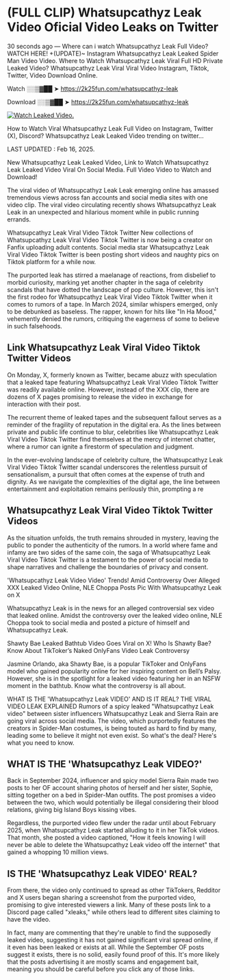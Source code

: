 # (FULL CLIP) Whatsupcathyz Leak Video Oficial Video Leaks on Twitter

30 seconds ago — Where can i watch Whatsupcathyz Leak Full Video? WATCH HERE! +(UPDATE)~ Instagram Whatsupcathyz Leak Leaked Spider Man Video Video. Where to Watch Whatsupcathyz Leak Viral Full HD Private Leaked Video? Whatsupcathyz Leak Viral Viral Video Instagram, Tiktok, Twitter, Video Download Online.

Watch ░░▒▓██ ➤ https://2k25fun.com/whatsupcathyz-leak

Download ░░▒▓██ ➤ https://2k25fun.com/whatsupcathyz-leak

[![Watch Leaked Video.](https://miro.medium.com/v2/resize:fit:828/format:webp/1*cilzJN44JGOrTw9NJCrNHA.gif "Watch Leaked Video")](https://2k25fun.com/whatsupcathyz-leak)

How to Watch Viral Whatsupcathyz Leak Full Video on Instagram, Twitter (X), Discord? Whatsupcathyz Leak Leaked Video trending on twitter...

LAST UPDATED : Feb 16, 2025.

New Whatsupcathyz Leak Leaked Video, Link to Watch Whatsupcathyz Leak Leaked Video Viral On Social Media. Full Video Video to Watch and Download!

The viral video of Whatsupcathyz Leak Leak emerging online has amassed tremendous views across fan accounts and social media sites with one video clip. The viral video circulating recently shows Whatsupcathyz Leak Leak in an unexpected and hilarious moment while in public running errands.

Whatsupcathyz Leak Viral Video Tiktok Twitter New collections of Whatsupcathyz Leak Viral Video Tiktok Twitter is now being a creator on Fanfix uploading adult contents. Social media star Whatsupcathyz Leak Viral Video Tiktok Twitter is been posting short videos and naughty pics on Tiktok platform for a while now.

The purported leak has stirred a maelanage of reactions, from disbelief to morbid curiosity, marking yet another chapter in the saga of celebrity scandals that have dotted the landscape of pop culture. However, this isn't the first rodeo for Whatsupcathyz Leak Viral Video Tiktok Twitter when it comes to rumors of a tape. In March 2024, similar whispers emerged, only to be debunked as baseless. The rapper, known for hits like "In Ha Mood," vehemently denied the rumors, critiquing the eagerness of some to believe in such falsehoods.

## Link Whatsupcathyz Leak Viral Video Tiktok Twitter Videos

On Monday, X, formerly known as Twitter, became abuzz with speculation that a leaked tape featuring Whatsupcathyz Leak Viral Video Tiktok Twitter was readily available online. However, instead of the XXX clip, there are dozens of X pages promising to release the video in exchange for interaction with their post.

The recurrent theme of leaked tapes and the subsequent fallout serves as a reminder of the fragility of reputation in the digital era. As the lines between private and public life continue to blur, celebrities like Whatsupcathyz Leak Viral Video Tiktok Twitter find themselves at the mercy of internet chatter, where a rumor can ignite a firestorm of speculation and judgment.

In the ever-evolving landscape of celebrity culture, the Whatsupcathyz Leak Viral Video Tiktok Twitter scandal underscores the relentless pursuit of sensationalism, a pursuit that often comes at the expense of truth and dignity. As we navigate the complexities of the digital age, the line between entertainment and exploitation remains perilously thin, prompting a re

##  Whatsupcathyz Leak Viral Video Tiktok Twitter Videos

As the situation unfolds, the truth remains shrouded in mystery, leaving the public to ponder the authenticity of the rumors. In a world where fame and infamy are two sides of the same coin, the saga of Whatsupcathyz Leak Viral Video Tiktok Twitter is a testament to the power of social media to shape narratives and challenge the boundaries of privacy and consent.

'Whatsupcathyz Leak Video Video' Trends! Amid Controversy Over Alleged XXX Leaked Video Online, NLE Choppa Posts Pic With Whatsupcathyz Leak on X

Whatsupcathyz Leak is in the news for an alleged controversial sex video that leaked online. Amidst the controversy over the leaked video online, NLE Choppa took to social media and posted a picture of himself and Whatsupcathyz Leak.

Shawty Bae Leaked Bathtub Video Goes Viral on X! Who Is Shawty Bae? Know About TikToker’s Naked OnlyFans Video Leak Controversy

Jasmine Orlando, aka Shawty Bae, is a popular TikToker and OnlyFans model who gained popularity online for her inspiring content on Bell’s Palsy. However, she is in the spotlight for a leaked video featuring her in an NSFW moment in the bathtub. Know what the controversy is all about.

WHAT IS THE 'Whatsupcathyz Leak VIDEO' AND IS IT REAL? THE VIRAL VIDEO LEAK EXPLAINED Rumors of a spicy leaked "Whatsupcathyz Leak video" between sister influencers Whatsupcathyz Leak and Sierra Rain are going viral across social media. The video, which purportedly features the creators in Spider-Man costumes, is being touted as hard to find by many, leading some to believe it might not even exist. So what's the deal? Here's what you need to know.

## WHAT IS THE 'Whatsupcathyz Leak VIDEO?'

Back in September 2024, influencer and spicy model Sierra Rain made two posts to her OF account sharing photos of herself and her sister, Sophie, sitting together on a bed in Spider-Man outfits. The post promises a video between the two, which would potentially be illegal considering their blood relations, giving big Island Boys kissing vibes.

Regardless, the purported video flew under the radar until about February 2025, when Whatsupcathyz Leak started alluding to it in her TikTok videos. That month, she posted a video captioned, "How it feels knowing I will never be able to delete the Whatsupcathyz Leak video off the internet" that gained a whopping 10 million views.

## IS THE 'Whatsupcathyz Leak VIDEO' REAL?

From there, the video only continued to spread as other TikTokers, Redditor and X users began sharing a screenshot from the purported video, promising to give interested viewers a link. Many of these posts link to a Discord page called "xleaks," while others lead to different sites claiming to have the video.

In fact, many are commenting that they're unable to find the supposedly leaked video, suggesting it has not gained significant viral spread online, if it even has been leaked or exists at all. While the September OF posts suggest it exists, there is no solid, easily found proof of this. It's more likely that the posts advertising it are mostly scams and engagement bait, meaning you should be careful before you click any of those links.
